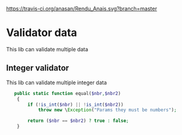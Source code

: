 https://travis-ci.org/anasan/Rendu_Anais.svg?branch=master

# Validator data

This lib can validate multiple data

## Integer validator

This lib can validate multiple integer data

```php
   public static function equal($nbr,$nbr2)
    {
        if (!is_int($nbr) || !is_int($nbr2))
            throw new \Exception("Params they must be numbers");

        return ($nbr == $nbr2) ? true : false;
    }
```